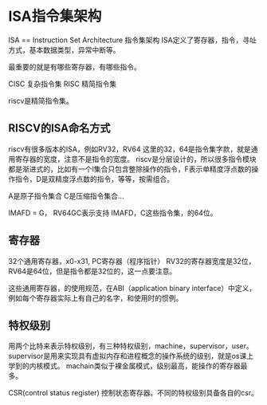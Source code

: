 # ISA指令集架构

ISA == Instruction Set Architecture 指令集架构
ISA定义了寄存器，指令，寻址方式，基本数据类型，异常中断等。

最重要的就是有哪些寄存器，有哪些指令。

CISC 复杂指令集
RISC 精简指令集

riscv是精简指令集。

## RISCV的ISA命名方式
riscv有很多版本的ISA，例如RV32，RV64
这里的32，64是指令集字款，就是通用寄存器的宽度，注意不是指令的宽度。
riscv是分层设计的，所以很多指令模块都是渐进式的，比如有一个I集合只包含整除操作的指令，F表示单精度浮点数的操作指令，D是双精度浮点数的指令，等等，按需组合。

A是原子指令集合 C是压缩指令集合...

IMAFD = G， RV64GC表示支持 IMAFD，C这些指令集，的64位。

## 寄存器
32个通用寄存器，x0-x31, PC寄存器（程序指针）
RV32的寄存器宽度是32位，RV64是64位，但是指令都是32位的，这一点要注意。

这些通用寄存器，的使用规范，在ABI（application binary interface）中定义，例如每个寄存器实际上有自己的名字，和使用时的惯例。

## 特权级别
用两个比特来表示特权级别，有三种特权级别，machine，supervisor，user。
supervisor是用来实现具有虚拟内存和进程概念的操作系统的级别，就是os课上学到的内核模式。
machain类似于裸金属模式，级别最高，能操作的寄存器最多。

CSR(control status register) 控制状态寄存器。不同的特权级别具备各自的csr。